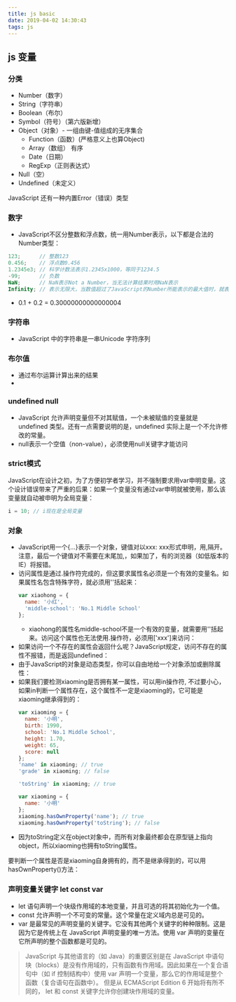 ```yaml
---
title: js basic
date: 2019-04-02 14:30:43
tags: js
---
```


## js 变量
### 分类
- Number（数字）
- String（字符串）
- Boolean（布尔）
- Symbol（符号）（第六版新增）
- Object（对象）- 一组由键-值组成的无序集合
  - Function（函数）(严格意义上也算Object)
  - Array（数组） 有序
  - Date（日期）
  - RegExp（正则表达式）
- Null（空）
- Undefined（未定义）

JavaScript 还有一种内置Error（错误）类型
### 数字
- JavaScript不区分整数和浮点数，统一用Number表示，以下都是合法的Number类型：
``` js
123;      // 整数123
0.456;    // 浮点数0.456
1.2345e3; // 科学计数法表示1.2345x1000，等同于1234.5
-99;      // 负数
NaN;      // NaN表示Not a Number，当无法计算结果时用NaN表示
Infinity; // 表示无限大，当数值超过了JavaScript的Number所能表示的最大值时，就表示为Infinity
```
- 0.1 + 0.2 = 0.30000000000000004

### 字符串
- JavaScript 中的字符串是一串Unicode 字符序列

### 布尔值
- 通过布尔运算计算出来的结果
- 
### undefined null
- JavaScript 允许声明变量但不对其赋值，一个未被赋值的变量就是 undefined 类型。还有一点需要说明的是，undefined 实际上是一个不允许修改的常量。
- null表示一个空值（non-value），必须使用null关键字才能访问
  
### strict模式
JavaScript在设计之初，为了方便初学者学习，并不强制要求用var申明变量。这个设计错误带来了严重的后果：如果一个变量没有通过var申明就被使用，那么该变量就自动被申明为全局变量：
``` js
i = 10; // i现在是全局变量
```

### 对象
- JavaScript用一个{...}表示一个对象，键值对以xxx: xxx形式申明，用,隔开。注意，最后一个键值对不需要在末尾加,，如果加了，有的浏览器（如低版本的IE）将报错。
- 访问属性是通过.操作符完成的，但这要求属性名必须是一个有效的变量名。如果属性名包含特殊字符，就必须用''括起来：
  ```js
  var xiaohong = {
    name: '小红',
    'middle-school': 'No.1 Middle School'
  };
   ```
  - xiaohong的属性名middle-school不是一个有效的变量，就需要用''括起来。访问这个属性也无法使用.操作符，必须用['xxx']来访问：
- 如果访问一个不存在的属性会返回什么呢？JavaScript规定，访问不存在的属性不报错，而是返回undefined：
- 由于JavaScript的对象是动态类型，你可以自由地给一个对象添加或删除属性：
- 如果我们要检测xiaoming是否拥有某一属性，可以用in操作符, 不过要小心，如果in判断一个属性存在，这个属性不一定是xiaoming的，它可能是xiaoming继承得到的：
  ```js
  var xiaoming = {
    name: '小明',
    birth: 1990,
    school: 'No.1 Middle School',
    height: 1.70,
    weight: 65,
    score: null
  };
  'name' in xiaoming; // true
  'grade' in xiaoming; // false

  'toString' in xiaoming; // true

  var xiaoming = {
    name: '小明'
  };
  xiaoming.hasOwnProperty('name'); // true
  xiaoming.hasOwnProperty('toString'); // false
  ```
- 因为toString定义在object对象中，而所有对象最终都会在原型链上指向object，所以xiaoming也拥有toString属性。

要判断一个属性是否是xiaoming自身拥有的，而不是继承得到的，可以用hasOwnProperty()方法：
  
### 声明变量关键字 let const var
- let 语句声明一个块级作用域的本地变量，并且可选的将其初始化为一个值。
- const 允许声明一个不可变的常量。这个常量在定义域内总是可见的。
- var 是最常见的声明变量的关键字。它没有其他两个关键字的种种限制。这是因为它是传统上在 JavaScript 声明变量的唯一方法。使用 var 声明的变量在它所声明的整个函数都是可见的。

> JavaScript 与其他语言的（如 Java）的重要区别是在 JavaScript 中语句块（blocks）是没有作用域的，只有函数有作用域。因此如果在一个复合语句中（如 if 控制结构中）使用 var 声明一个变量，那么它的作用域是整个函数（复合语句在函数中）。 但是从 ECMAScript Edition 6 开始将有所不同的， let 和 const 关键字允许你创建块作用域的变量。
